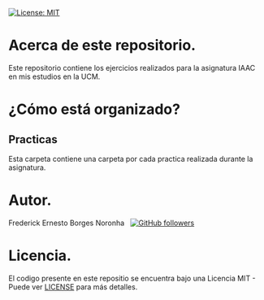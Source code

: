 [![License: MIT](https://img.shields.io/github/license/frederickbor/IAAC)](LICENSE)

# Acerca de este repositorio.

Este repositorio contiene los ejercicios realizados para 
la asignatura IAAC en mis estudios en la UCM.

# ¿Cómo está organizado?

## Practicas

Esta carpeta contiene una carpeta por cada practica realizada durante la asignatura.

# Autor.

Frederick Ernesto Borges Noronha &nbsp; [![GitHub followers](https://img.shields.io/github/followers/FrederickBor?label=%40FrederickBor&style=social)](https://github.com/FrederickBor)

# Licencia.

El codigo presente en este repositio se encuentra bajo 
una Licencia MIT - Puede ver [LICENSE](LICENSE) para más 
detalles.